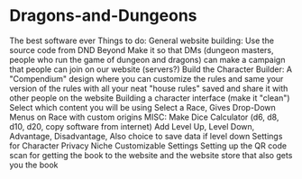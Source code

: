 # Dragons-and-Dungeons
The best software ever
Things to do: 
  General website building:
    Use the source code from DND Beyond
    Make it so that DMs (dungeon masters, people who run the game of dungeon and dragons) can make a campaign that people can join on our website (servers?)
  Build the Character Builder:
    A "Compendium" design where you can customize the rules and same your version of the rules with all your neat "house rules" saved and share it with other people on the website
    Building a character interface (make it "clean")
    Select which content you will be using
    Select a Race, Gives Drop-Down Menus on Race with custom origins
  MISC:
    Make Dice Calculator (d6, d8, d10, d20, copy software from internet)
    Add Level Up, Level Down, Advantage, Disadvantage, Also choice to save data if level down
    Settings for Character Privacy
    Niche Customizable Settings
    Setting up the QR code scan for getting the book to the website and the website store that also gets you the book
